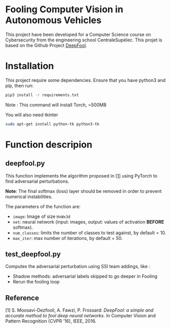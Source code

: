 # Fooling Computer Vision in Autonomous Vehicles

This project have been developed for a Computer Science course on Cybersecurity from the engineering school CentraleSupélec. 
This projet is based on the Github Project [DeepFool](https://github.com/LTS4/DeepFool).

# Installation
This project require some dependencies.
Ensure that you have python3 and pip, then run:
```bash
pip3 install -r requirements.txt

```
Note : This command will install Torch, ~500MB  

You will also need tkinter
```bash
sudo apt-get install python-tk python3-tk
```

# Function descripion

## deepfool.py

This function implements the algorithm proposed in [[1]](http://arxiv.org/pdf/1511.04599) using PyTorch to find adversarial perturbations.

__Note__: The final softmax (loss) layer should be removed in order to prevent numerical instabilities.

The parameters of the function are:

- `image`: Image of size `HxWx3d`
- `net`: neural network (input: images, output: values of activation **BEFORE** softmax).
- `num_classes`: limits the number of classes to test against, by default = 10.
- `max_iter`: max number of iterations, by default = 50.

## test_deepfool.py

Computes the adversarial perturbation using SSI team addings, like :
- Shadow methods: adversarial labels skipped to go deeper in Fooling
- Rerun the fooling loop

## Reference
[1] S. Moosavi-Dezfooli, A. Fawzi, P. Frossard:
*DeepFool: a simple and accurate method to fool deep neural networks*.  In Computer Vision and Pattern Recognition (CVPR ’16), IEEE, 2016.
